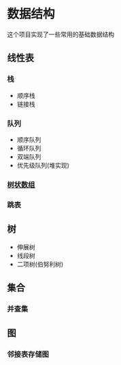 # 数据结构
这个项目实现了一些常用的基础数据结构
## 线性表
### 栈
* 顺序栈
* 链接栈
### 队列
* 顺序队列
* 循环队列
* 双端队列
* 优先级队列(堆实现)
### [树状数组](https://github.com/shinshiner/data-structure/tree/master/Binary-Indexed-Tree)
### 跳表
## 树
* 伸展树
* 线段树
* 二项树(伯努利树)
## 集合
### 并查集
## 图
### 邻接表存储图
